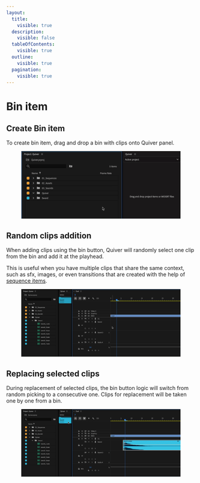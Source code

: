 ```yaml
---
layout:
  title:
    visible: true
  description:
    visible: false
  tableOfContents:
    visible: true
  outline:
    visible: true
  pagination:
    visible: true
---
```


# Bin item

## Create Bin item

To create bin item, drag and drop a bin with clips onto Quiver panel.

<figure><img src="../../.gitbook/assets/Quiver_add_bin_item.gif" alt=""><figcaption></figcaption></figure>

## Random clips addition

When adding clips using the bin button, Quiver will randomly select one clip from the bin and add it at the playhead.

This is useful when you have multiple clips that share the same context, such as sfx, images, or even transitions that are created with the help of [sequence items](sequence-item-group-of-clips.md).

<figure><img src="../../.gitbook/assets/Quiver_bin_random.gif" alt=""><figcaption></figcaption></figure>

## Replacing selected clips

During replacement of selected clips, the bin button logic will switch from random picking to a consecutive one. Clips for replacement will be taken one by one from a bin.

<figure><img src="../../.gitbook/assets/Quiver_bin_consecutive.gif" alt=""><figcaption></figcaption></figure>

